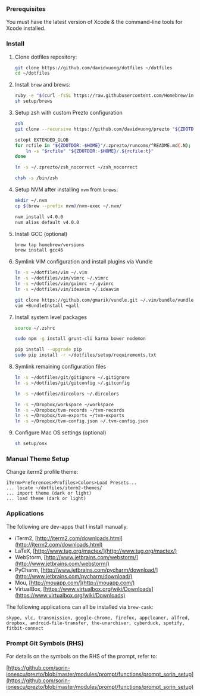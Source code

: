 ### Prerequisites

You must have the latest version of Xcode & the command-line tools for Xcode installed.

### Install

1. Clone dotfiles repository:

    ```bash
    git clone https://github.com/davidvuong/dotfiles ~/dotfiles
    cd ~/dotfiles
    ```

1. Install `brew` and brews:

    ```bash
    ruby -e "$(curl -fsSL https://raw.githubusercontent.com/Homebrew/install/master/install)"
    sh setup/brews
    ```

1. Setup zsh with custom Prezto configuration

    ```bash
    zsh
    git clone --recursive https://github.com/davidvuong/prezto "${ZDOTDIR:-$HOME}/.zprezto"

    setopt EXTENDED_GLOB
    for rcfile in "${ZDOTDIR:-$HOME}"/.zprezto/runcoms/^README.md(.N); do
        ln -s "$rcfile" "${ZDOTDIR:-$HOME}/.${rcfile:t}"
    done

    ln -s ~/.zprezto/zsh_nocorrect ~/zsh_nocorrect

    chsh -s /bin/zsh
    ```

1. Setup NVM after installing `nvm` from `brews`:

    ```bash
    mkdir ~/.nvm
    cp $(brew --prefix nvm)/nvm-exec ~/.nvm/

    nvm install v4.0.0
    nvm alias default v4.0.0
    ```

1. Install GCC (optional)

    ```bash
    brew tap homebrew/versions
    brew install gcc46
    ```

1. Symlink VIM configuration and install plugins via Vundle

    ```bash
    ln -s ~/dotfiles/vim ~/.vim
    ln -s ~/dotfiles/vim/vimrc ~/.vimrc
    ln -s ~/dotfiles/vim/gvimrc ~/.gvimrc
    ln -s ~/dotfiles/vim/ideavim ~/.ideavim

    git clone https://github.com/gmarik/vundle.git ~/.vim/bundle/vundle
    vim +BundleInstall +qall
    ```

1. Install system level packages

    ```bash
    source ~/.zshrc

    sudo npm -g install grunt-cli karma bower nodemon

    pip install --upgrade pip
    sudo pip install -r ~/dotfiles/setup/requirements.txt
    ```

1. Symlink remaining configuration files

    ```bash
    ln -s ~/dotfiles/git/gitignore ~/.gitignore
    ln -s ~/dotfiles/git/gitconfig ~/.gitconfig

    ln -s ~/dotfiles/dircolors ~/.dircolors

    ln -s ~/Dropbox/workspace ~/workspace
    ln -s ~/Dropbox/tvm-records ~/tvm-records
    ln -s ~/Dropbox/tvm-exports ~/tvm-exports
    ln -s ~/Dropbox/tvm-config.json ~/.tvm-config.json
    ```

1. Configure Mac OS settings (optional)

    ```bash
    sh setup/osx
    ```

### Manual Theme Setup

Change iterm2 profile theme:

    iTerm>Preferences>Profiles>Colors>Load Presets...
    ... locate ~/dotfiles/iterm2-themes/
    ... import theme (dark or light)
    ... load theme (dark or light)

### Applications

The following are dev-apps that I install manually.

* iTerm2, [http://iterm2.com/downloads.html](http://iterm2.com/downloads.html)
* LaTeX, [http://www.tug.org/mactex/](http://www.tug.org/mactex/)
* WebStorm, [http://www.jetbrains.com/webstorm/](http://www.jetbrains.com/webstorm/)
* PyCharm, [http://www.jetbrains.com/pycharm/download/](http://www.jetbrains.com/pycharm/download/)
* Mou, [http://mouapp.com/](http://mouapp.com/)
* VirtualBox, [https://www.virtualbox.org/wiki/Downloads](https://www.virtualbox.org/wiki/Downloads)

The following applications can all be installed via `brew-cask`:

```
skype, vlc, transmission, google-chrome, firefox, appcleaner, alfred, dropbox, android-file-transfer, the-unarchiver, cyberduck, spotify, fitbit-connect
```

### Prompt Git Symbols (RHS)

For details on the symbols on the RHS of the prompt, refer to:

[https://github.com/sorin-ionescu/prezto/blob/master/modules/prompt/functions/prompt_sorin_setup](https://github.com/sorin-ionescu/prezto/blob/master/modules/prompt/functions/prompt_sorin_setup)
